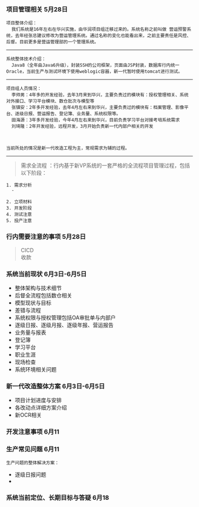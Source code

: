 ### 项目管理相关 5月28日
    项目整体介绍：
      我们系统是16年左右在华兴实施，由华润项目组迁移过来的。系统名称之前叫做 营运预警系统，去年经张总建议修改为营运管理系统。通过名称的变化也能看出来，之前主要责任是风控、后督。目前更多是营运管理部的一个管理系统。
  ---------
    系统整体技术介绍：
      Java8（全年由Java6升级），封装SSH的公司框架，页面由JSP封装，数据库行内统一Oracle，当前生产与测试环境下使用weblogic容器，新一代暂时使用tomcat进行测试。
  -------------  
    
    项目组人员情况：
      李帅男：4年多的开发经验，去年3月来到华兴，主要负责过的模块有：授权管理相关、系统对外接口、学习平台模块、数仓批次与模型等
      张镇安：2年多开发经验，去年4月左右来到华兴，主要负责过的模块有：档案管理、影像平台、逐级日报、营运报告、登记簿、业务量、系统权限等。
      田海源：3年多开发经验，今年4月左右来到华兴，目前负责学习平台对接考培系统需求
      刘琦隆：2年开发经验，远程开发，3月开始负责新一代内部户相关的开发
    
    

    当前所处的情况是新一代改造工程为主，常规需求为辅的过程。
  ---------
   > 需求全流程  ：行内基于新VP系统的一套严格的全流程项目管理过程，包括以下阶段：
    
    1. 需求分析  
      - 
      
    2. 立项材料
    3. 开发阶段
    4. 测试注意
    5. 投产注意
### 行内需要注意的事项 5月28日
  > CICD  
  > 收款

### 系统当前现状 6月3日-6月5日

 - 整体架构与技术细节
 - 后督全流程包括数仓相关
 - 模型现状与目标
 - 差错与流程
 - 系统权限与授权管理包括OA审批单与内部户
 - 逐级日报、逐级月报、逐级年报、营运报告
 - 业务量与报表
 - 登记簿
 - 学习平台
 - 职业生涯
 - 现场检查
 - 系统环境相关问题


### 新一代改造整体方案 6月3日-6月5日

- 项目计划进度与安排
- 各改动点详细方案介绍
- 新OCR相关
  

### 开发注意事项 6月11

### 生产常见问题 6月11
    生产问题的整体解决方案：

- 逐级日报问题
- 

### 系统当前定位、长期目标与答疑 6月18
